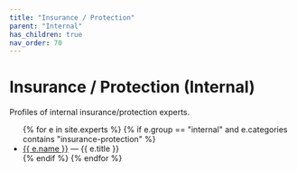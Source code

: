 ```yaml
---
title: "Insurance / Protection"
parent: "Internal"
has_children: true
nav_order: 70
---
```

# Insurance / Protection (Internal)
Profiles of internal insurance/protection experts.

<!-- BEGIN: expert-list internal/insurance-protection (auto-generated) -->
<ul>
{% for e in site.experts %}
  {% if e.group == "internal" and e.categories contains "insurance-protection" %}
    <li><a href="{{ e.url | relative_url }}">{{ e.name }}</a> — {{ e.title }}</li>
  {% endif %}
{% endfor %}
</ul>
<!-- END: expert-list internal/insurance-protection -->
